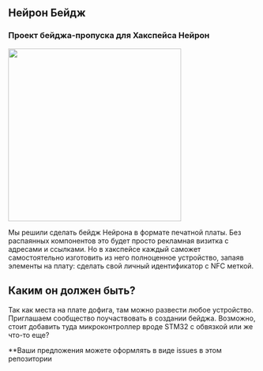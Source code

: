 ## Нейрон Бейдж
### Проект бейджа-пропуска для Хакспейса Нейрон

<img src="https://github.com/neuronspace/neuron-badge/raw/master/pcb_image.png" width="350" />

Мы решили сделать бейдж Нейрона в формате печатной платы. Без распаянных компонентов это будет просто рекламная визитка с адресами и ссылками. Но в хакспейсе каждый саможет самостоятельно изготовить из него полноценное устройство, запаяв элементы на плату: сделать свой личный идентификатор с NFC меткой.

## Каким он должен быть?
Так как места на плате дофига, там можно развести любое устройство. Приглашаем сообщество поучаствовать в создании бейджа. Возможно, стоит добавить туда микроконтроллер вроде STM32 с обвязкой или же что-то еще? 

**Ваши предложения можете оформлять в виде issues в этом репозитории
